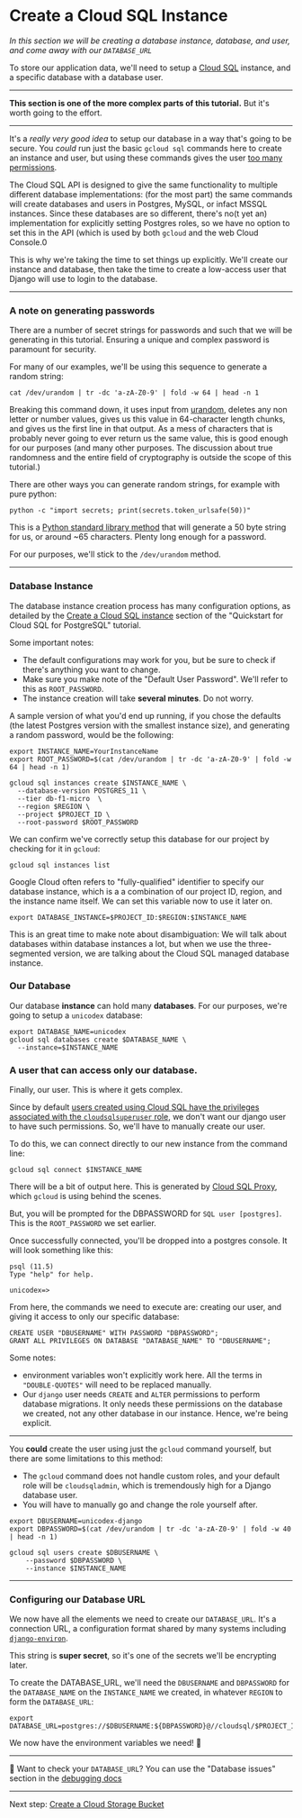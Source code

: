 # Create a Cloud SQL Instance

*In this section we will be creating a database instance, database, and user, and come away with our `DATABASE_URL`*

To store our application data, we'll need to setup a [Cloud SQL](https://console.cloud.google.com/sql/instances) instance, and a specific database with a database user.

---

**This section is one of the more complex parts of this tutorial.** But it's worth going to the effort.

---

It's a *really very good idea* to setup our database in a way that's going to be secure. You *could* run just the basic `gcloud sql` commands here to create an instance and user, but using these commands gives the user [too many permissions](https://cloud.google.com/sql/docs/postgres/users#default-users). 

The Cloud SQL API is designed to give the same functionality to multiple different database implementations: (for the most part) the same commands will create databases and users in Postgres, MySQL, or infact MSSQL instances. Since these databases are so different, there's no(t yet an) implementation for explicitly setting Postgres roles, so we have no option to set this in the API (which is used by both `gcloud` and the web Cloud Console.0

This is why we're taking the time to set things up explicitly. We'll create our instance and database, then take the time to create a low-access user that Django will use to login to the database. 

---

### A note on generating passwords

There are a number of secret strings for passwords and such that we will be generating in this tutorial. Ensuring a unique and complex password is paramount for security. 

For many of our examples, we'll be using this sequence to generate a random string: 

```shell,exlucde
cat /dev/urandom | tr -dc 'a-zA-Z0-9' | fold -w 64 | head -n 1
```

Breaking this command down, it uses input from [urandom](https://www.2uo.de/myths-about-urandom/), deletes any non letter or number values, gives us this value in 64-character length chunks, and gives us the first line in that output. As a mess of characters that is probably never going to ever return us the same value, this is good enough for our purposes (and many other purposes. The discussion about true randomness and the entire field of cryptography is outside the scope of this tutorial.)

There are other ways you can generate random strings, for example with pure python: 

```shell,exclude
python -c "import secrets; print(secrets.token_urlsafe(50))"
```

This is a [Python standard library method](https://docs.python.org/3/library/secrets.html#secrets.token_urlsafe) that will generate a 50 byte string for us, or around ~65 characters. Plenty long enough for a password.

For our purposes, we'll stick to the `/dev/urandom` method. 

---

### Database Instance

The database instance creation process has many configuration options, as detailed by the [Create a Cloud SQL instance](https://cloud.google.com/sql/docs/postgres/quickstart#create-instance) section of the "Quickstart for Cloud SQL for PostgreSQL" tutorial.

Some important notes: 

* The default configurations may work for you, but be sure to check if there's anything you want to change.
* Make sure you make note of the "Default User Password". We'll refer to this as `ROOT_PASSWORD`.
* The instance creation will take **several minutes**. Do not worry. 

A sample version of what you'd end up running, if you chose the defaults (the latest Postgres version with the smallest instance size), and generating a random password, would be the following: 

```shell
export INSTANCE_NAME=YourInstanceName 
export ROOT_PASSWORD=$(cat /dev/urandom | tr -dc 'a-zA-Z0-9' | fold -w 64 | head -n 1)

gcloud sql instances create $INSTANCE_NAME \
  --database-version POSTGRES_11 \
  --tier db-f1-micro  \
  --region $REGION \
  --project $PROJECT_ID \
  --root-password $ROOT_PASSWORD
```

We can confirm we've correctly setup this database for our project by checking for it in `gcloud`: 

```shell,exclude
gcloud sql instances list
```

Google Cloud often refers to "fully-qualified" identifier to specify our database instance, which is a a combination of our project ID, region, and the instance name itself. We can set this variable now to use it later on. 

```shell
export DATABASE_INSTANCE=$PROJECT_ID:$REGION:$INSTANCE_NAME
```

This is an great time to make note about disambiguation: We will talk about databases within database instances a lot, but when we use the three-segmented version, we are talking about the Cloud SQL managed database instance. 

### Our Database 

Our database **instance** can hold many **databases**. For our purposes, we're going to setup a `unicodex` database: 

```shell
export DATABASE_NAME=unicodex
gcloud sql databases create $DATABASE_NAME \
  --instance=$INSTANCE_NAME
```

### A user that can access only our database. 

Finally, our user. This is where it gets complex. 

Since by default [users created using Cloud SQL have the privileges associated with the `cloudsqlsuperuser` role](https://cloud.google.com/sql/docs/postgres/create-manage-users#creating), we don't want our django user to have such permissions. So, we'll have to manually create our user. 

To do this, we can connect directly to our new instance from the command line: 

```shell,exclude
gcloud sql connect $INSTANCE_NAME
```

There will be a bit of output here. This is generated by [Cloud SQL Proxy](https://cloud.google.com/sql/docs/postgres/sql-proxy), which `gcloud` is using behind the scenes. 

But, you will be prompted for the DBPASSWORD for `SQL user [postgres]`. This is the `ROOT_PASSWORD` we set earlier. 

Once successfully connected, you'll be dropped into a postgres console. It will look something like this: 

```shell,exclude
psql (11.5)
Type "help" for help.

unicodex=>
```

From here, the commands we need to execute are: creating our user, and giving it access to only our specific database:

```sql,exclude
CREATE USER "DBUSERNAME" WITH PASSWORD "DBPASSWORD"; 
GRANT ALL PRIVILEGES ON DATABASE "DATABASE_NAME" TO "DBUSERNAME";
```

Some notes: 

* environment variables won't explicitly work here. All the terms in `"DOUBLE-QUOTES"` will need to be replaced manually. 
* Our `django` user needs `CREATE` and `ALTER` permissions to perform database migrations. It only needs these permissions on the database we created, not any other database in our instance. Hence, we're being explicit. 

----

You **could** create the user using just the `gcloud` command yourself, but there are some limitations to this method: 
 
 * The `gcloud` command does not handle custom roles, and your default role will be `cloudsqladmin`, which is tremendously high for a Django database user. 
 * You will have to manually go and change the role yourself after. 

```shell
export DBUSERNAME=unicodex-django
export DBPASSWORD=$(cat /dev/urandom | tr -dc 'a-zA-Z0-9' | fold -w 40 | head -n 1)

gcloud sql users create $DBUSERNAME \
	--password $DBPASSWORD \
	--instance $INSTANCE_NAME
```

---

### Configuring our Database URL

We now have all the elements we need to create our `DATABASE_URL`. It's a connection URL, a configuration format shared by many systems including [`django-environ`](https://django-environ.readthedocs.io/en/latest/). 

This string is **super secret**, so it's one of the secrets we'll be encrypting later.

To create the DATABASE_URL, we'll need the `DBUSERNAME` and `DBPASSWORD` for the `DATABASE_NAME` on the `INSTANCE_NAME` we created, in whatever `REGION` to form the `DATABASE_URL`:

```shell
export DATABASE_URL=postgres://$DBUSERNAME:${DBPASSWORD}@//cloudsql/$PROJECT_ID:$REGION:$INSTANCE_NAME/$DATABASE_NAME
```

We now have the environment variables we need! 🍪

---

🤔 Want to check your `DATABASE_URL`? You can use the "Database issues" section in the [debugging docs](zz_debugging.md)
 
---

Next step: [Create a Cloud Storage Bucket](30-setup-bucket.md)
